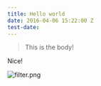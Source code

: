 ```yaml
---
title: Hello world
date: 2016-04-06 15:22:00 Z
test-date: 
---
```


> This is the body!

Nice!

![filter.png](/uploads/filter.png)
